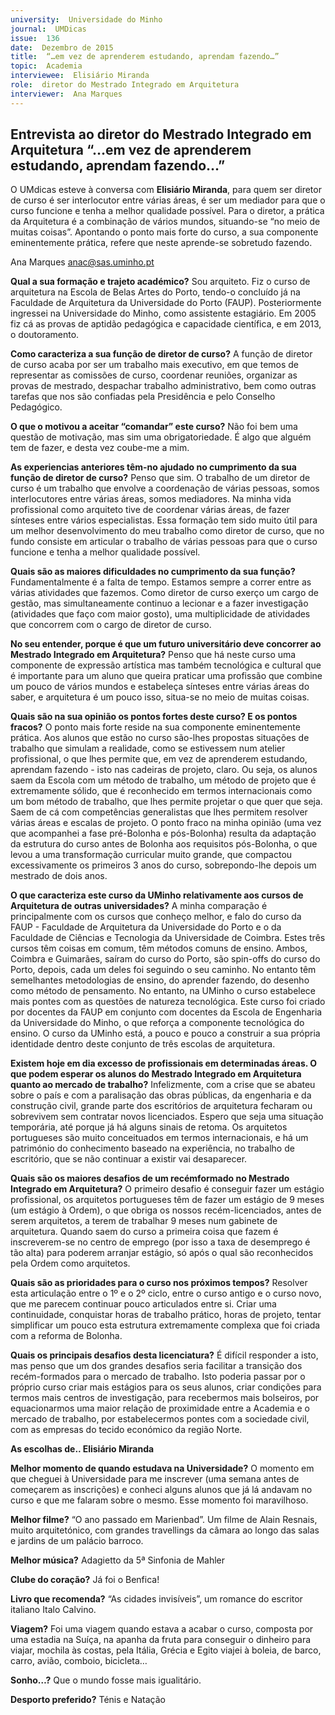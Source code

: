 ```yaml
---
university:  Universidade do Minho
journal:  UMDicas
issue:  136
date:  Dezembro de 2015
title:  “…em vez de aprenderem estudando, aprendam fazendo…”
topic:  Academia
interviewee:  Elisiário Miranda
role:  diretor do Mestrado Integrado em Arquitetura
interviewer:  Ana Marques
---
```

 

 ## Entrevista ao diretor do Mestrado Integrado em Arquitetura “…em vez de aprenderem estudando, aprendam fazendo…”

 O UMdicas esteve à conversa com  **Elisiário Miranda**, para quem ser diretor de curso é ser interlocutor entre várias áreas, é ser um mediador para que o curso funcione e tenha a melhor qualidade possível. Para o diretor, a prática da Arquitetura é a combinação de vários mundos, situando-se “no meio de muitas coisas”. Apontando o ponto mais forte do curso, a sua componente eminentemente prática, refere que neste aprende-se sobretudo fazendo.

 Ana Marques 
 anac@sas.uminho.pt 
 
 **Qual a sua formação e trajeto académico?**
 Sou arquiteto. Fiz o curso de arquitetura na Escola de Belas Artes do Porto, tendo-o concluído já na Faculdade de Arquitetura da Universidade do Porto (FAUP). Posteriormente ingressei na Universidade do Minho, como assistente estagiário. Em 2005 fiz cá as provas de aptidão pedagógica e capacidade científica, e em 2013, o doutoramento.

 **Como caracteriza a sua função de diretor de curso?**
 A função de diretor de curso acaba por ser um trabalho mais executivo, em que temos de representar as comissões de curso, coordenar reuniões, organizar as provas de mestrado, despachar trabalho administrativo, bem como outras tarefas que nos são confiadas pela Presidência e pelo Conselho Pedagógico.

 **O que o motivou a aceitar “comandar” este curso?**
 Não foi bem uma questão de motivação, mas sim uma obrigatoriedade. É algo que alguém tem de fazer, e desta vez coube-me a mim.

 **As experiencias anteriores têm-no ajudado no cumprimento da sua função de diretor de curso?** 
 Penso que sim. O trabalho de um diretor de curso é um trabalho que envolve a coordenação de várias pessoas, somos interlocutores entre várias áreas, somos mediadores. Na minha vida profissional como arquiteto tive de coordenar várias áreas, de fazer sínteses entre vários especialistas. Essa formação tem sido muito útil para um melhor desenvolvimento do meu trabalho como diretor de curso, que no fundo consiste em articular o trabalho de várias pessoas para que o curso funcione e tenha a melhor qualidade possível.

 **Quais são as maiores dificuldades no cumprimento da sua função?**
 Fundamentalmente é a falta de tempo. Estamos sempre a correr entre as várias atividades que fazemos. Como diretor de curso exerço um cargo de gestão, mas simultaneamente continuo a lecionar e a fazer investigação (atividades que faço com maior gosto), uma multiplicidade de atividades que concorrem com o cargo de diretor de curso.

 **No seu entender, porque é que um futuro universitário deve concorrer ao Mestrado Integrado em Arquitetura?**
 Penso que há neste curso uma componente de expressão artística mas também tecnológica e cultural que é importante para um aluno que queira praticar uma profissão que combine um pouco de vários mundos e estabeleça sínteses entre várias áreas do saber, e arquitetura é um pouco isso, situa-se no meio de muitas coisas.

 **Quais são na sua opinião os pontos fortes deste curso? E os pontos fracos?**
 O ponto mais forte reside na sua componente eminentemente prática. Aos alunos que estão no curso são-lhes propostas situações de trabalho que simulam a realidade, como se estivessem num atelier profissional, o que lhes permite que, em vez de aprenderem estudando, aprendam fazendo - isto nas cadeiras de projeto, claro. Ou seja, os alunos saem da Escola com um método de trabalho, um método de projeto que é extremamente sólido, que é reconhecido em termos internacionais como um bom método de trabalho, que lhes permite projetar o que quer que seja. Saem de cá com competências generalistas que lhes permitem resolver várias áreas e escalas de projeto.
 O ponto fraco na minha opinião (uma vez que acompanhei a fase pré-Bolonha e pós-Bolonha) resulta da adaptação da estrutura do curso antes de Bolonha aos requisitos pós-Bolonha, o que levou a uma transformação curricular muito grande, que compactou excessivamente os primeiros 3 anos do curso, sobrepondo-lhe depois um mestrado de dois anos.

 **O que caracteriza este curso da UMinho relativamente aos cursos de Arquitetura de outras universidades?**
 A minha comparação é principalmente com os cursos que conheço melhor, e falo do curso da FAUP - Faculdade de Arquitetura da Universidade do Porto e o da Faculdade de Ciências e Tecnologia da Universidade de Coimbra. Estes três cursos têm coisas em comum, têm métodos comuns de ensino. Ambos, Coimbra e Guimarães, saíram do curso do Porto, são spin-offs do curso do Porto, depois, cada um deles foi seguindo o seu caminho.
 No entanto têm semelhantes metodologias de ensino, do aprender fazendo, do desenho como método de pensamento. No entanto, na UMinho o curso estabelece mais pontes com as questões de natureza tecnológica. Este curso foi criado por docentes da FAUP em conjunto com docentes da Escola de Engenharia da Universidade do Minho, o que reforça a componente tecnológica do ensino. O curso da UMinho está, a pouco e pouco a construir a sua própria identidade dentro deste conjunto de três escolas de arquitetura.

 **Existem hoje em dia excesso de profissionais em determinadas áreas. O que podem esperar os alunos do Mestrado Integrado em Arquitetura quanto ao mercado de trabalho?**
 Infelizmente, com a crise que se abateu sobre o país e com a paralisação das obras públicas, da engenharia e da construção civil, grande parte dos escritórios de arquitetura fecharam ou sobrevivem sem contratar novos licenciados. Espero que seja uma situação temporária, até porque já há alguns sinais de retoma. Os arquitetos portugueses são muito conceituados em termos internacionais, e há um património do conhecimento baseado na experiência, no trabalho de escritório, que se não continuar a existir vai desaparecer.

 **Quais são os maiores desafios de um recémformado no Mestrado Integrado em Arquitetura?**
 O primeiro desafio é conseguir fazer um estágio profissional, os arquitetos portugueses têm de fazer um estágio de 9 meses (um estágio à Ordem), o que obriga os nossos recém-licenciados, antes de serem arquitetos, a terem de trabalhar 9 meses num gabinete de arquitetura. Quando saem do curso a primeira coisa que fazem é inscreverem-se no centro de emprego (por isso a taxa de desemprego é tão alta) para poderem arranjar estágio, só após o qual são reconhecidos pela Ordem como arquitetos.

 **Quais são as prioridades para o curso nos próximos tempos?**
 Resolver esta articulação entre o 1º e o 2º ciclo, entre o curso antigo e o curso novo, que me parecem continuar pouco articulados entre si. Criar uma continuidade, conquistar horas de trabalho prático, horas de projeto, tentar simplificar um pouco esta estrutura extremamente complexa que foi criada com a reforma de Bolonha.

 **Quais os principais desafios desta licenciatura?**
 É difícil responder a isto, mas penso que um dos grandes desafios seria facilitar a transição dos recém-formados para o mercado de trabalho.
 Isto poderia passar por o próprio curso criar mais estágios para os seus alunos, criar condições para termos mais centros de investigação, para recebermos mais bolseiros, por equacionarmos uma maior relação de proximidade entre a Academia e o mercado de trabalho, por estabelecermos pontes com a sociedade civil, com as empresas do tecido económico da região Norte.


 **As escolhas de.. Elisiário Miranda** 
 
 **Melhor momento de quando estudava na Universidade?**
 O momento em que cheguei à Universidade para me inscrever (uma semana antes de começarem as inscrições) e conheci alguns alunos que já lá andavam no curso e que me falaram sobre o mesmo. Esse momento foi maravilhoso.

 **Melhor filme?**
 “O ano passado em Marienbad”. Um filme de Alain Resnais, muito arquitetónico, com grandes travellings da câmara ao longo das salas e jardins de um palácio barroco.

 **Melhor música?**
 Adagietto da 5ª Sinfonia de Mahler 
 
 **Clube do coração?**
 Já foi o Benfica!

 **Livro que recomenda?**
 “As cidades invisíveis”, um romance do escritor italiano Italo Calvino.

 **Viagem?**
 Foi uma viagem quando estava a acabar o curso, composta por uma estadia na Suíça, na apanha da fruta para conseguir o dinheiro para viajar, mochila às costas, pela Itália, Grécia e Egito viajei à boleia, de barco, carro, avião, comboio, bicicleta… 
 
 **Sonho…?**
 Que o mundo fosse mais igualitário.

 **Desporto preferido?**
 Ténis e Natação

